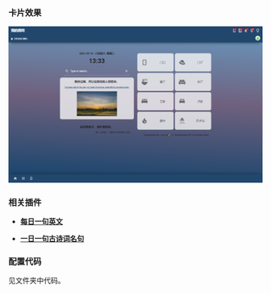 ### **卡片效果**

![image-20210914133320072](README.assets/image-20210914133320072.png)



### 相关插件

- **[每日一句英文](https://bbs.hassbian.com/thread-6889-1-1.html)**

- **[一日一句古诗词名句](https://bbs.hassbian.com/thread-11320-1-1.html)**



### 配置代码

见文件夹中代码。
